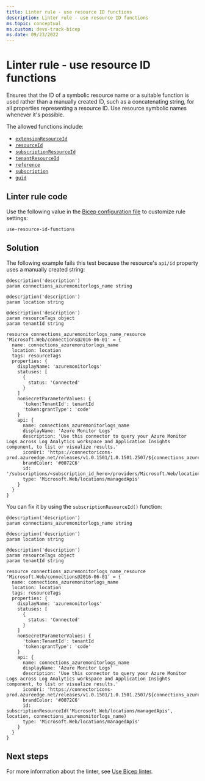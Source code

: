 ```yaml
---
title: Linter rule - use resource ID functions
description: Linter rule - use resource ID functions
ms.topic: conceptual
ms.custom: devx-track-bicep
ms.date: 09/23/2022
---
```


# Linter rule - use resource ID functions

Ensures that the ID of a symbolic resource name or a suitable function is used rather than a manually created ID, such as a concatenating string, for all properties representing a resource ID. Use resource symbolic names whenever it's possible.

The allowed functions include:

- [`extensionResourceId`](./bicep-functions-resource.md#extensionresourceid)
- [`resourceId`](./bicep-functions-resource.md#resourceid)
- [`subscriptionResourceId`](./bicep-functions-resource.md#subscriptionresourceid)
- [`tenantResourceId`](./bicep-functions-resource.md#tenantresourceid)
- [`reference`](./bicep-functions-resource.md#reference)
- [`subscription`](./bicep-functions-scope.md#subscription)
- [`guid`](./bicep-functions-string.md#guid)

## Linter rule code

Use the following value in the [Bicep configuration file](bicep-config-linter.md) to customize rule settings:

`use-resource-id-functions`

## Solution

The following example fails this test because the resource's `api/id` property uses a manually created string:

```bicep
@description('description')
param connections_azuremonitorlogs_name string

@description('description')
param location string

@description('description')
param resourceTags object
param tenantId string

resource connections_azuremonitorlogs_name_resource 'Microsoft.Web/connections@2016-06-01' = {
  name: connections_azuremonitorlogs_name
  location: location
  tags: resourceTags
  properties: {
    displayName: 'azuremonitorlogs'
    statuses: [
      {
        status: 'Connected'
      }
    ]
    nonSecretParameterValues: {
      'token:TenantId': tenantId
      'token:grantType': 'code'
    }
    api: {
      name: connections_azuremonitorlogs_name
      displayName: 'Azure Monitor Logs'
      description: 'Use this connector to query your Azure Monitor Logs across Log Analytics workspace and Application Insights component, to list or visualize results.'
      iconUri: 'https://connectoricons-prod.azureedge.net/releases/v1.0.1501/1.0.1501.2507/${connections_azuremonitorlogs_name}/icon.png'
      brandColor: '#0072C6'
      id: '/subscriptions/<subscription_id_here>/providers/Microsoft.Web/locations/<region_here>/managedApis/${connections_azuremonitorlogs_name}'
      type: 'Microsoft.Web/locations/managedApis'
    }
  }
}
```

You can fix it by using the `subscriptionResourceId()` function:

```bicep
@description('description')
param connections_azuremonitorlogs_name string

@description('description')
param location string

@description('description')
param resourceTags object
param tenantId string

resource connections_azuremonitorlogs_name_resource 'Microsoft.Web/connections@2016-06-01' = {
  name: connections_azuremonitorlogs_name
  location: location
  tags: resourceTags
  properties: {
    displayName: 'azuremonitorlogs'
    statuses: [
      {
        status: 'Connected'
      }
    ]
    nonSecretParameterValues: {
      'token:TenantId': tenantId
      'token:grantType': 'code'
    }
    api: {
      name: connections_azuremonitorlogs_name
      displayName: 'Azure Monitor Logs'
      description: 'Use this connector to query your Azure Monitor Logs across Log Analytics workspace and Application Insights component, to list or visualize results.'
      iconUri: 'https://connectoricons-prod.azureedge.net/releases/v1.0.1501/1.0.1501.2507/${connections_azuremonitorlogs_name}/icon.png'
      brandColor: '#0072C6'
      id: subscriptionResourceId('Microsoft.Web/locations/managedApis', location, connections_azuremonitorlogs_name)
      type: 'Microsoft.Web/locations/managedApis'
    }
  }
}
```

## Next steps

For more information about the linter, see [Use Bicep linter](./linter.md).
